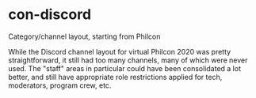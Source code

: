 # con-discord
Category/channel layout, starting from Philcon

While the Discord channel layout for virtual Philcon 2020 was pretty straightforward,
it still had too many channels, many of which were never used.  The "staff" areas in
particular could have been consolidated a lot better, and still have appropriate
role restrictions applied for tech, moderators, program crew, etc.
